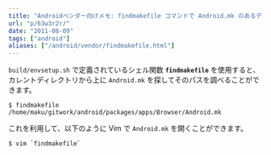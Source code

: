 ```yaml
---
title: "Androidベンダー向けメモ: findmakefile コマンドで Android.mk のあるディレクトリを調べる"
url: "p/63w3r2r/"
date: "2011-08-09"
tags: ["android"]
aliases: ["/android/vendor/findmakefile.html"]
---
```


`build/envsetup.sh` で定義されているシェル関数 **`findmakefile`** を使用すると、カレントディレクトリから上に `Android.mk` を探してそのパスを調べることができます。

```console
$ findmakefile
/home/maku/gitwork/android/packages/apps/Browser/Android.mk
```

これを利用して、以下のように Vim で `Android.mk` を開くことができます。

```console
$ vim `findmakefile`
```

